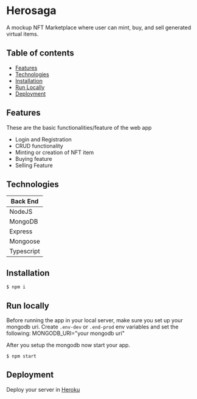 # Herosaga
A mockup NFT Marketplace where user can mint, buy, and sell generated virtual items.

## Table of contents
* [Features](#features)
* [Technologies](#technologies)
* [Installation](#installation)
* [Run Locally](#run_local)
* [Deployment](#deployment)

## Features
These are the basic functionalities/feature of the web app
* Login and Registration
* CRUD functionality
* Minting or creation of NFT item
* Buying feature
* Selling Feature

## Technologies
|  Back End   |
| ------------|
| NodeJS      |
| MongoDB     |
| Express     | 
| Mongoose    | 
| Typescript  | 

## Installation
```
$ npm i
```

## Run locally
Before running the app in your local server, make sure you set up your mongodb uri.
Create ```.env-dev``` or ```.end-prod``` env variables and set the following:
MONGODB_URI="your mongodb uri"

After you setup the mongodb now start your app.
```
$ npm start
```

## Deployment
Deploy your server in [Heroku](https://heroku.com)




